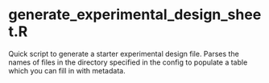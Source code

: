 # generate_experimental_design_sheet.R

Quick script to generate a starter experimental design file. Parses the names of
files in the directory specified in the config to populate a table which you 
can fill in with metadata.

